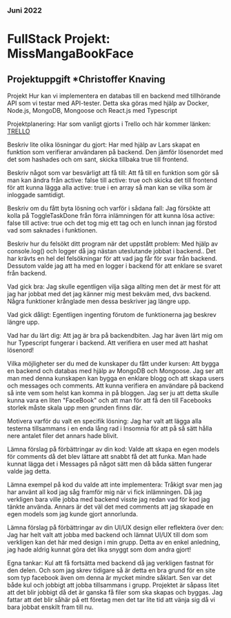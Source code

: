### Juni 2022
# FullStack Projekt: MissMangaBookFace
## Projektuppgift *Christoffer Knaving

Projekt
Hur kan vi implementera en databas till en backend med tillhörande API som vi testar med API-tester. Detta ska göras med hjälp av Docker, Node.js, MongoDB, Mongoose och React.js med Typescript

Projektplanering:
Har som vanligt gjorts i Trello och här kommer länken: [TRELLO](https://trello.com/b/M7UjVzOj/datalagringmongodb-rest "Trello")

Beskriv lite olika lösningar du gjort:
Har med hjälp av Lars skapat en funktion som verifierar användaren på backend. Den jämför lösenordet med det som hashades och om sant, skicka tillbaka true till frontend.

Beskriv något som var besvärligt att få till:
Att få till en funktion som gör så man kan ändra från active: false till active: true och skicka det till frontend för att kunna lägga alla active: true i en array så man kan se vilka som är inloggade samtidigt.

Beskriv om du fått byta lösning och varför i sådana fall:
Jag försökte att kolla på ToggleTaskDone från förra inlämningen för att kunna lösa active: false till active: true och det tog mig ett tag och en lunch innan jag förstod vad som saknades i funktionen.

Beskriv hur du felsökt ditt program när det uppstått problem:
Med hjälp av console.log() och logger då jag nästan uteslutande jobbat i backend.. Det har krävts en hel del felsökningar för att vad jag får för svar från backend.
Dessutom valde jag att ha med en logger i backend för att enklare se svaret från backend. 

Vad gick bra:
Jag skulle egentligen vilja säga allting men det är mest för att jag har jobbat med det jag känner mig mest bekväm med, dvs backend. Några funktioner krånglade men dessa beskriver jag längre upp.

Vad gick dåligt:
Egentligen ingenting förutom de funktionerna jag beskrev längre upp.

Vad har du lärt dig:
Att jag är bra på backendbiten. Jag har även lärt mig om hur Typescript fungerar i backend. Att verifiera en user med att hashat lösenord!

Vilka möjligheter ser du med de kunskaper du fått under kursen:
Att bygga en backend och databas med hjälp av MongoDB och Mongoose. Jag ser att man med denna kunskapen kan bygga en enklare blogg och att skapa users och messages och comments. Att kunna verifiera en användare på backend så inte vem som helst kan komma in på bloggen. Jag ser ju att detta skulle kunna vara en liten "FaceBook" och att man för att få den till Facebooks storlek måste skala upp men grunden finns där.

Motivera varför du valt en specifik lösning:
Jag har valt att lägga alla testerna tillsammans i en enda lång rad i Insomnia för att på så sätt hålla nere antalet filer det annars hade blivit.

Lämna förslag på förbättringar av din kod:
Valde att skapa en egen models för comments då det blev lättare att snabbt få det att funka. Man hade kunnat lägga det i Messages på något sätt men då båda sätten fungerar valde jag detta.

Lämna exempel på kod du valde att inte implementera:
Tråkigt svar men jag har använt all kod jag såg framför mig när vi fick inlämningen. Då jag verkligen bara ville jobba med backend visste jag redan vad för kod jag tänkte använda. Annars är det väl det med comments att jag skapade en egen models som jag kunde gjort annorlunda.

Lämna förslag på förbättringar av din UI/UX design eller reflektera över den:
Jag har helt valt att jobba med backend och lämnat UI/UX till dom som verkligen kan det här med design i min grupp. Detta av en enkel anledning, jag hade aldrig kunnat göra det lika snyggt som dom andra gjort!

Egna tankar:
Kul att få fortsätta med backend då jag verkligen fastnat för den delen. Och som jag skrev tidigare så är detta en bra grund för en site som typ facebook även om denna är mycket mindre såklart. Sen var det både kul och jobbigt att jobba tillsammans i grupp. Projektet är såpass litet att det blir jobbigt då det är ganska få filer som ska skapas och byggas. Jag fattar att det blir såhär på ett företag men det tar lite tid att vänja sig då vi bara jobbat enskilt fram till nu.